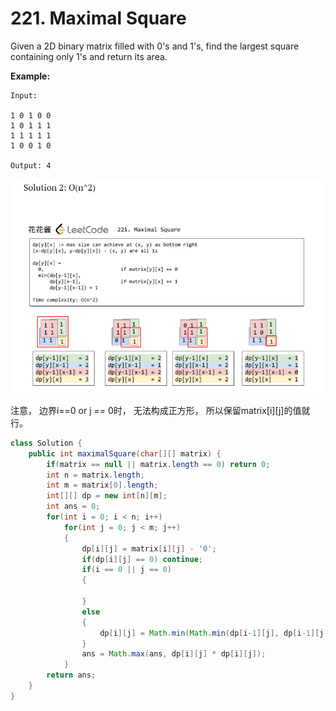 # 221. Maximal Square



Given a 2D binary matrix filled with 0's and 1's, find the largest square containing only 1's and return its area.

**Example:**

```text
Input: 

1 0 1 0 0
1 0 1 1 1
1 1 1 1 1
1 0 0 1 0

Output: 4
```

![](../.gitbook/assets/image%20%284%29.png)

注意， 边界i==0 or j == 0时， 无法构成正方形， 所以保留matrix\[i\]\[j\]的值就行。

```java
class Solution {
    public int maximalSquare(char[][] matrix) {
        if(matrix == null || matrix.length == 0) return 0;
        int n = matrix.length;
        int m = matrix[0].length;
        int[][] dp = new int[n][m];
        int ans = 0;
        for(int i = 0; i < n; i++)
            for(int j = 0; j < m; j++)
            {
                dp[i][j] = matrix[i][j] - '0';
                if(dp[i][j] == 0) continue;
                if(i == 0 || j == 0)
                {
                    
                }
                else
                {
                    dp[i][j] = Math.min(Math.min(dp[i-1][j], dp[i-1][j-1]), dp[i][j-1]) + 1;
                }
                ans = Math.max(ans, dp[i][j] * dp[i][j]);
            }
        return ans;
    }
}
```

